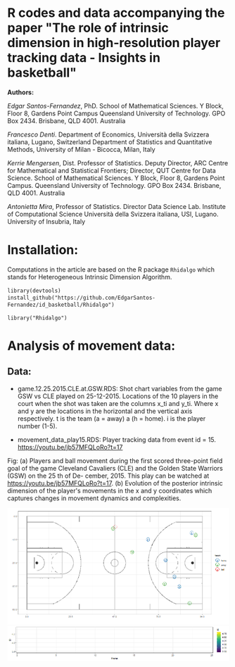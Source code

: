 # R codes and data accompanying the paper "The role of intrinsic dimension in high-resolution player tracking data - Insights in basketball"

__Authors:__

*Edgar Santos-Fernandez*, PhD. School of Mathematical Sciences. Y Block, Floor 8, Gardens Point Campus
Queensland University of Technology. GPO Box 2434. Brisbane, QLD 4001. Australia

*Francesco Denti*. Department of Economics, Università della Svizzera italiana, Lugano, Switzerland
Department of Statistics and Quantitative Methods, University of Milan - Bicocca, Milan, Italy


*Kerrie Mengersen*, Dist. Professor of Statistics. Deputy Director, ARC Centre for Mathematical and Statistical Frontiers;
Director, QUT Centre for Data Science. School of Mathematical Sciences. Y Block, Floor 8, Gardens Point Campus.
Queensland University of Technology. GPO Box 2434. Brisbane, QLD 4001. Australia


*Antonietta Mira*, Professor of Statistics. Director
Data Science Lab. Institute of Computational Science
Università della Svizzera italiana, USI, Lugano.
University of Insubria, Italy


# Installation:
Computations in the article are based on the R package ```Rhidalgo``` which stands for Heterogeneous Intrinsic
Dimension Algorithm.

```
library(devtools)
install_github("https://github.com/EdgarSantos-Fernandez/id_basketball/Rhidalgo")
```

```
library("Rhidalgo")
```

# Analysis of movement data:

## Data: 

* game.12.25.2015.CLE.at.GSW.RDS: Shot chart variables from the game GSW vs CLE played on 25-12-2015.
Locations of the 10 players in the court when the shot was taken are the columns x_ti and y_ti. Where x and y are the locations in the horizontal and the vertical axis respectively. t is the team (a = away) a (h = home). i is the player number (1-5).

* movement_data_play15.RDS: Player tracking data from event id = 15.  https://youtu.be/jb57MFQLoRo?t=17  

Fig: (a) Players and ball movement during the first scored three-point field goal of the
game Cleveland Cavaliers (CLE) and the Golden State Warriors (GSW) on the 25 th of De-
cember, 2015. This play can be watched at https://youtu.be/jb57MFQLoRo?t=17.
(b) Evolution of the posterior intrinsic dimension of the player's movements in the x and y coordinates which captures changes in movement dynamics and complexities. 

![Alt text](https://github.com/EdgarSantos-Fernandez/id_basketball/blob/master/p15a.gif?raw=true "Title")
![Alt text](https://github.com/EdgarSantos-Fernandez/id_basketball/blob/master/p15b.gif?raw=true "Title")


